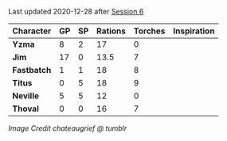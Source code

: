 Last updated 2020-12-28 after
[Session 6](https://frostmaiden.assimilate.dev/session-six-notes/)

| Character     | GP  | SP  | Rations | Torches | Inspiration |
| ------------- | --- | --- | ------- | ------- | ----------- |
| **Yzma**      | 8   | 2   | 17      | 0       |             |
| **Jim**       | 17  | 0   | 13.5    | 7       |             |
| **Fastbatch** | 1   | 1   | 18      | 8       |             |
| **Titus**     | 0   | 5   | 18      | 9       |             |
| **Neville**   | 5   | 5   | 12      | 0       |             |
| **Thoval**    | 0   | 0   | 16      | 7       |             |



_Image Credit chateaugrief @ tumblr_
